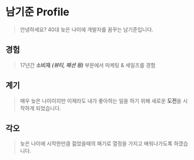 # **남기준 Profile**
> 안녕하세요? 40대 늦은 나이에 개발자를 꿈꾸는 남기준입니다.
## 경험
> 17년간 **소비재** ***(뷰티, 패션 등)*** 부문에서 마케팅 & 세일즈를 경험
## 계기
> 매우 늦은 나이이지만 이제라도 내가 좋아하는 일을 하기 위해 새로운 **도전**을 시작하게 되었습니다.
## 각오
> 늦은 나이에 시작한만큼 젊었을때의 패기로 열정을 가지고 배워나가도록 하겠습니다.